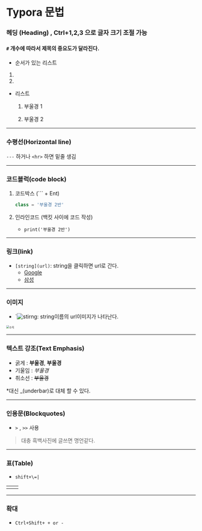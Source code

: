 # Typora 문법

### 헤딩 (Heading) , Ctrl+1,2,3 으로 글자 크기 조절 가능

#### `#` 개수에 따라서 제목의 중요도가 달라진다.

- 순서가 있는 리스트 

1. 
1. 

- 리스트 

  1. 부울경 1

  2.  부울경 2

---

### 수평선(Horizontal line)

`---` 하거나 `<hr>` 하면 밑줄 생김

---

### 코드블럭(code block)

1. 코드박스 (``` + Ent)

   ``` python
   class = '부울경 2반'
   ```

   

2. 인라인코드 (백킷 사이에 코드 작성)
   - `print('부울경 2반')`

---

### 링크(link)

- `[string](url)`: string을 클릭하면 url로 간다.
  - [Google](google.com)
  - [삼성](https://samsung.com)

---

### 이미지 

- `![stirng](url): string이름의 url이미지가 나타난다.

<img src="README.assets/수지.jpg" alt="수지" style="zoom:50%;" />

---

### 텍스트 강조(Text Emphasis)

- 굵게 : **부울경**, __부울경__
- 기울임 : *부울경*
- 취소선 : ~~부울경~~

*대신 _(underbar)로 대체 할 수 있다. 

---

### 인용문(Blockquotes)

- `>` , `>>` 사용

>대충 흑백사진에 글쓰면 명언같다.

---

### 표(Table)

- `shift+\=|`

|      |      |
| ---- | ---- |
|      |      |

---

### 확대

- `Ctrl+Shift+ + or -`
